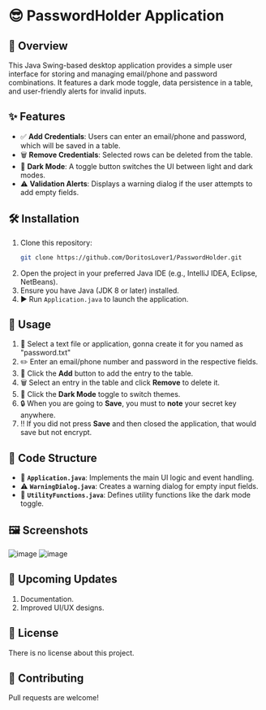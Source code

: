 # 😎 PasswordHolder Application

## 📌 Overview
This Java Swing-based desktop application provides a simple user interface for storing and managing email/phone and password combinations. It features a dark mode toggle, data persistence in a table, and user-friendly alerts for invalid inputs.

## ✨ Features
- ✅ **Add Credentials**: Users can enter an email/phone and password, which will be saved in a table.
- 🗑️ **Remove Credentials**: Selected rows can be deleted from the table.
- 🌙 **Dark Mode**: A toggle button switches the UI between light and dark modes.
- ⚠️ **Validation Alerts**: Displays a warning dialog if the user attempts to add empty fields.

## 🛠️ Installation
1. Clone this repository:
   ```sh
   git clone https://github.com/DoritosLover1/PasswordHolder.git
   ```
2. Open the project in your preferred Java IDE (e.g., IntelliJ IDEA, Eclipse, NetBeans).
3. Ensure you have Java (JDK 8 or later) installed.
4. ▶️ Run `Application.java` to launch the application.

## 🎯 Usage
1. 📑 Select a text file or application, gonna create it for you named as "password.txt"
2. ✏️ Enter an email/phone number and password in the respective fields.
3. 💾 Click the **Add** button to add the entry to the table.
4. 🗑️ Select an entry in the table and click **Remove** to delete it.
5. 🌙 Click the **Dark Mode** toggle to switch themes.
6. 🔒 When you are going to **Save**, you must to **note** your secret key anywhere.
7. ‼️ If you did not press **Save** and then closed the application, that would save but not encrypt.

## 📂 Code Structure
- 📜 **`Application.java`**: Implements the main UI logic and event handling.
- ⚠️ **`WarningDialog.java`**: Creates a warning dialog for empty input fields.
- 🔧 **`UtilityFunctions.java`**: Defines utility functions like the dark mode toggle.

## 🖼️ Screenshots
![image](https://github.com/user-attachments/assets/5122bd0e-0b39-4d53-8104-7d7251e2fe74)
![image](https://github.com/user-attachments/assets/015a2fa5-b623-4cbb-a155-6c7b5f7d25dc)

## 🚀 Upcoming Updates
1. Documentation.
2. Improved UI/UX designs.

## 📜 License
There is no license about this project.

## 🤝 Contributing
Pull requests are welcome!
